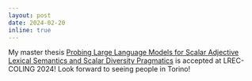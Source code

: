```yaml
---
layout: post
date: 2024-02-20
inline: true
---
```


My master thesis <a href="https://arxiv.org/pdf/2404.03301" target="_blank">Probing Large Language Models for Scalar Adjective Lexical Semantics and Scalar Diversity Pragmatics</a> is accepted at LREC-COLING 2024! Look forward to seeing people in Torino!